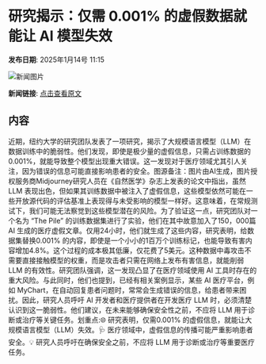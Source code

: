 # ​研究揭示：仅需 0.001% 的虚假数据就能让 AI 模型失效

**发布日期**: 2025年1月14号 11:15

![新闻图片](https://pic.chinaz.com/picmap/202308291638475569_2.jpg)

**新闻链接**: [点击查看原文](https://www.aibase.com/zh/news/14690)

## 内容

近期，纽约大学的研究团队发表了一项研究，揭示了大规模语言模型（LLM）在数据训练中的脆弱性。他们发现，即使是极少量的虚假信息，只需占训练数据的0.001%，就能导致整个模型出现重大错误。这一发现对于医疗领域尤其引人关注，因为错误的信息可能直接影响患者的安全。图源备注：图片由AI生成，图片授权服务商Midjourney研究人员在《自然医学》杂志上发表的论文中指出，虽然 LLM 表现出色，但如果其训练数据中被注入了虚假信息，这些模型依然可能在一些开放源代码的评估基准上表现得与未受影响的模型一样好。这意味着，在常规测试下，我们可能无法察觉到这些模型潜在的风险。为了验证这一点，研究团队对一个名为 “The Pile” 的训练数据集进行了实验，他们在其中故意加入了150，000篇 AI 生成的医疗虚假文章。仅用24小时，他们就生成了这些内容，研究表明，给数据集替换0.001% 的内容，即使是一个小小的1百万个训练标记，也能导致有害内容增加4.8%。这个过程的成本极其低廉，仅花费了5美元。这种数据中毒攻击不需要直接接触模型的权重，而是攻击者只需在网络上发布有害信息，就能削弱 LLM 的有效性。研究团队强调，这一发现凸显了在医疗领域使用 AI 工具时存在的重大风险。与此同时，他们也提到，已经有相关案例显示，某些 AI 医疗平台，例如 MyChart，在自动回复患者问题时，常常会生成错误的信息，给患者带来困扰。因此，研究人员呼吁 AI 开发者和医疗提供者在开发医疗 LLM 时，必须清楚认识到这一脆弱性。他们建议，在未来能够确保安全性之前，不应将 LLM 用于诊断或治疗等关键任务。划重点:🌐 研究表明，仅需0.001% 的虚假信息，就能让大规模语言模型（LLM）失效。🩺 医疗领域中，虚假信息的传播可能严重影响患者安全。💡 研究人员呼吁在确保安全之前，不应将 LLM 用于诊断或治疗等重要医疗任务。
